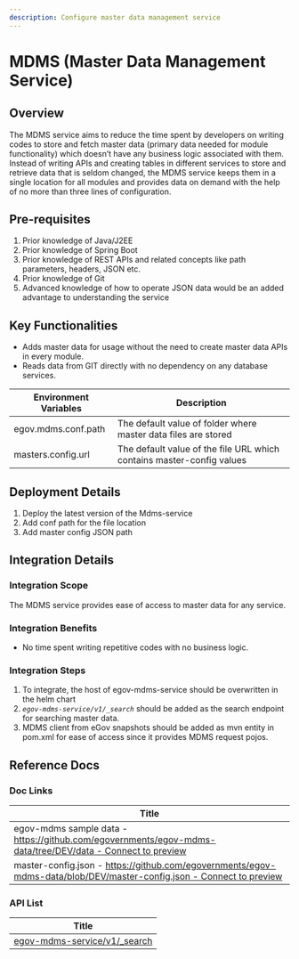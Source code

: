 ```yaml
---
description: Configure master data management service
---
```


# MDMS (Master Data Management Service)

## Overview

The MDMS service aims to reduce the time spent by developers on writing codes to store and fetch master data (primary data needed for module functionality) which doesn’t have any business logic associated with them. Instead of writing APIs and creating tables in different services to store and retrieve data that is seldom changed, the MDMS service keeps them in a single location for all modules and provides data on demand with the help of no more than three lines of configuration.

## **Pre-requisites**

1. Prior knowledge of Java/J2EE
2. Prior knowledge of Spring Boot
3. Prior knowledge of REST APIs and related concepts like path parameters, headers, JSON etc.
4. Prior knowledge of Git
5. Advanced knowledge of how to operate JSON data would be an added advantage to understanding the service

## **Key Functionalities**

* Adds master data for usage without the need to create master data APIs in every module.
* Reads data from GIT directly with no dependency on any database services.

| Environment Variables | Description                                                           |
| --------------------- | --------------------------------------------------------------------- |
| egov.mdms.conf.path   | The default value of folder where master data files are stored        |
| masters.config.url    | The default value of the file URL which contains master-config values |

## Deployment Details <a href="#deployment-details" id="deployment-details"></a>

1. Deploy the latest version of the Mdms-service
2. Add conf path for the file location
3. Add master config JSON path

## **Integration Details**

### Integration Scope <a href="#integration-scope" id="integration-scope"></a>

The MDMS service provides ease of access to master data for any service.

### Integration Benefits <a href="#integration-benefits" id="integration-benefits"></a>

* No time spent writing repetitive codes with no business logic.

### Integration Steps <a href="#steps-to-integration" id="steps-to-integration"></a>

1. To integrate, the host of egov-mdms-service should be overwritten in the helm chart
2. _`egov-mdms-service/v1/_search`_ should be added as the search endpoint for searching master data.
3. MDMS client from eGov snapshots should be added as mvn entity in pom.xml for ease of access since it provides MDMS request pojos.

## Reference Docs

### Doc Links

| Title                                                                                                                                                                                              |
| -------------------------------------------------------------------------------------------------------------------------------------------------------------------------------------------------- |
| egov-mdms sample data - [https://github.com/egovernments/egov-mdms-data/tree/DEV/data - Connect to preview](https://github.com/egovernments/egov-mdms-data/tree/DEV/data)                          |
| master-config.json - [https://github.com/egovernments/egov-mdms-data/blob/DEV/master-config.json - Connect to preview](https://github.com/egovernments/egov-mdms-data/blob/DEV/master-config.json) |

### API List <a href="#api-list" id="api-list"></a>

| Title                                                                                        |
| -------------------------------------------------------------------------------------------- |
| [egov-mdms-service/v1/\_search](https://www.getpostman.com/collections/fcc9a71375b674de1308) |

